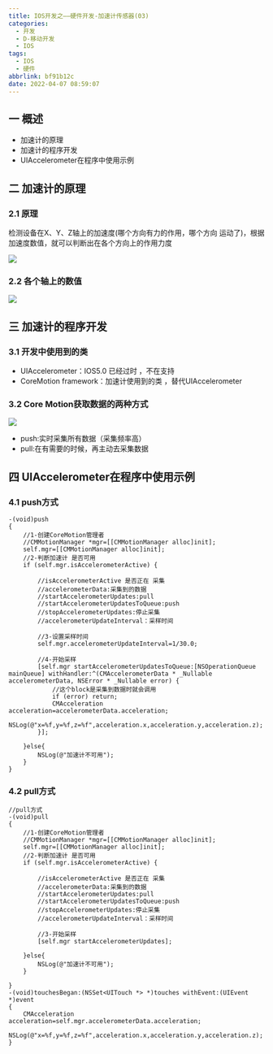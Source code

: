 ```yaml
---
title: IOS开发之——硬件开发-加速计传感器(03)
categories:
  - 开发
  - D-移动开发
  - IOS
tags:
  - IOS
  - 硬件
abbrlink: bf91b12c
date: 2022-04-07 08:59:07
---
```

## 一 概述

* 加速计的原理
* 加速计的程序开发
* UIAccelerometer在程序中使用示例

<!--more-->

## 二 加速计的原理

### 2.1 原理

检测设备在X、Y、Z轴上的加速度(哪个方向有力的作用，哪个方向 运动了)，根据加速度数值，就可以判断出在各个方向上的作用力度

![][1]

###  2.2 各个轴上的数值

![][2]

## 三 加速计的程序开发

### 3.1 开发中使用到的类 

* UIAccelerometer：IOS5.0 已经过时 ，不在支持
* CoreMotion framework：加速计使用到的类 ，替代UIAccelerometer

### 3.2 Core Motion获取数据的两种方式
![][3]

* push:实时采集所有数据（采集频率高）
* pull:在有需要的时候，再主动去采集数据

## 四 UIAccelerometer在程序中使用示例

### 4.1 push方式 

```
-(void)push
{
    //1-创建CoreMotion管理者
    //CMMotionManager *mgr=[[CMMotionManager alloc]init];
    self.mgr=[[CMMotionManager alloc]init];
    //2-判断加速计 是否可用
    if (self.mgr.isAccelerometerActive) {
       
        //isAccelerometerActive 是否正在 采集
        //accelerometerData:采集到的数据
        //startAccelerometerUpdates:pull
        //startAccelerometerUpdatesToQueue:push
        //stopAccelerometerUpdates:停止采集
        //accelerometerUpdateInterval：采样时间
        
        //3-设置采样时间
        self.mgr.accelerometerUpdateInterval=1/30.0;
        
        //4-开始采样
        [self.mgr startAccelerometerUpdatesToQueue:[NSOperationQueue mainQueue] withHandler:^(CMAccelerometerData * _Nullable accelerometerData, NSError * _Nullable error) {
            //这个block是采集到数据时就会调用
            if (error) return;
            CMAcceleration acceleration=accelerometerData.acceleration;
            NSLog(@"x=%f,y=%f,z=%f",acceleration.x,acceleration.y,acceleration.z);
        }];
        
    }else{
        NSLog(@"加速计不可用");
    }
}
```

### 4.2 pull方式

```
//pull方式
-(void)pull
{
    //1-创建CoreMotion管理者
    //CMMotionManager *mgr=[[CMMotionManager alloc]init];
    self.mgr=[[CMMotionManager alloc]init];
    //2-判断加速计 是否可用
    if (self.mgr.isAccelerometerActive) {
       
        //isAccelerometerActive 是否正在 采集
        //accelerometerData:采集到的数据
        //startAccelerometerUpdates:pull
        //startAccelerometerUpdatesToQueue:push
        //stopAccelerometerUpdates:停止采集
        //accelerometerUpdateInterval：采样时间
        
        //3-开始采样
        [self.mgr startAccelerometerUpdates];
        
    }else{
        NSLog(@"加速计不可用");
    }
    
}
-(void)touchesBegan:(NSSet<UITouch *> *)touches withEvent:(UIEvent *)event
{
    CMAcceleration acceleration=self.mgr.accelerometerData.acceleration;
    NSLog(@"x=%f,y=%f,z=%f",acceleration.x,acceleration.y,acceleration.z);
}
```


[1]:https://cdn.jsdelivr.net/gh/PGzxc/CDN@master/blog-ios/ios-device-03-acceler-graph.png
[2]:https://cdn.jsdelivr.net/gh/PGzxc/CDN@master/blog-ios/ios-device-03-xyz-value.png
[3]:https://cdn.jsdelivr.net/gh/PGzxc/CDN@master/blog-ios/ios-device-03-coremotion-twoway.png